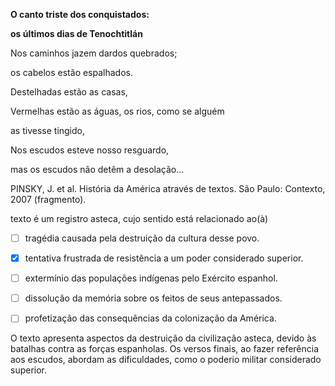 

**O canto triste dos conquistados:**

**os últimos dias de Tenochtitlán**

Nos caminhos jazem dardos quebrados;

os cabelos estão espalhados.

Destelhadas estão as casas,

Vermelhas estão as águas, os rios, como se alguém

as tivesse tingido,

Nos escudos esteve nosso resguardo,

mas os escudos não detêm a desolação…

PINSKY, J. et al. História da América através de textos. São Paulo: Contexto, 2007 (fragmento).

texto é um registro asteca, cujo sentido está relacionado ao(à)



- [ ] tragédia causada pela destruição da cultura desse povo.
- [x] tentativa frustrada de resistência a um poder considerado superior.
- [ ] extermínio das populações indígenas pelo Exército espanhol.
- [ ] dissolução da memória sobre os feitos de seus antepassados.
- [ ] profetização das consequências da colonização da América.


O texto apresenta aspectos da destruição da civilização asteca, devido às batalhas contra as forças espanholas. Os versos finais, ao fazer referência aos escudos, abordam as dificuldades, como o poderio militar considerado superior.

        